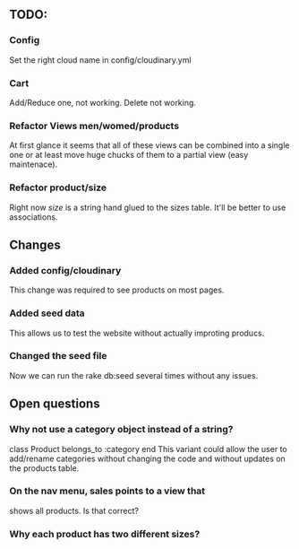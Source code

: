 ## TODO:
### Config
Set the right cloud name in config/cloudinary.yml

### Cart
Add/Reduce one, not working.
Delete not working.

### Refactor Views men/womed/products
At first glance it seems that all of these views can be combined
into a single one or at least move huge chucks of them to a 
partial view (easy maintenace).

### Refactor product/size
Right now *size* is a string hand glued to the sizes table. It'll be better
to use associations.

## Changes
### Added config/cloudinary
This change was required to see products on most pages.

### Added seed data
This allows us to test the website without actually
improting producs.

### Changed the seed file
Now we can run the rake db:seed several times without any issues.


## Open questions
### Why not use a category object instead of a string?
class Product
    belongs_to :category
end
This variant could allow the user to add/rename categories
without changing the code and without updates on the products
table.

### On the nav menu, sales points to a view that 
shows all products. Is that correct?

### Why each product has two different sizes?

